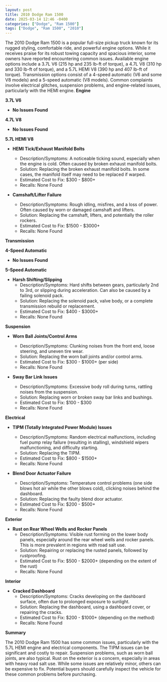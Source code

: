 ```yaml
---
layout: post
title: 2010 Dodge Ram 1500
date: 2025-03-14 12:46 -0400
categories: ["Dodge", "Ram 1500"]
tags: ["Dodge", "Ram 1500", "2010"]
---
```

The 2010 Dodge Ram 1500 is a popular full-size pickup truck known for its rugged styling, comfortable ride, and powerful engine options. While it receives praise for its robust towing capacity and spacious interior, some owners have reported encountering common issues. Available engine options include a 3.7L V6 (215 hp and 235 lb-ft of torque), a 4.7L V8 (310 hp and 330 lb-ft of torque), and a 5.7L HEMI V8 (390 hp and 407 lb-ft of torque). Transmission options consist of a 4-speed automatic (V6 and some V8 models) and a 5-speed automatic (V8 models). Common complaints involve electrical glitches, suspension problems, and engine-related issues, particularly with the HEMI engine.
**Engine**

**3.7L V6**

*   **No Issues Found**

**4.7L V8**

*   **No Issues Found**

**5.7L HEMI V8**

*   **HEMI Tick/Exhaust Manifold Bolts**
    *   Description/Symptoms: A noticeable ticking sound, especially when the engine is cold. Often caused by broken exhaust manifold bolts.
    *   Solution: Replacing the broken exhaust manifold bolts. In some cases, the manifold itself may need to be replaced if warped.
    *   Estimated Cost to Fix: $300 - $800+
    *   Recalls: None Found

*   **Camshaft/Lifter Failure**
    *   Description/Symptoms: Rough idling, misfires, and a loss of power. Often caused by worn or damaged camshaft and lifters.
    *   Solution: Replacing the camshaft, lifters, and potentially the roller rockers.
    *   Estimated Cost to Fix: $1500 - $3000+
    *   Recalls: None Found

**Transmission**

**4-Speed Automatic**

*   **No Issues Found**

**5-Speed Automatic**

*   **Harsh Shifting/Slipping**
    *   Description/Symptoms: Hard shifts between gears, particularly 2nd to 3rd, or slipping during acceleration. Can also be caused by a failing solenoid pack.
    *   Solution: Replacing the solenoid pack, valve body, or a complete transmission rebuild or replacement.
    *   Estimated Cost to Fix: $400 - $3000+
    *   Recalls: None Found

**Suspension**

*   **Worn Ball Joints/Control Arms**
    *   Description/Symptoms: Clunking noises from the front end, loose steering, and uneven tire wear.
    *   Solution: Replacing the worn ball joints and/or control arms.
    *   Estimated Cost to Fix: $300 - $1000+ (per side)
    *   Recalls: None Found

*   **Sway Bar Link Issues**
    *   Description/Symptoms: Excessive body roll during turns, rattling noises from the suspension.
    *   Solution: Replacing worn or broken sway bar links and bushings.
    *   Estimated Cost to Fix: $100 - $300
    *   Recalls: None Found

**Electrical**

*   **TIPM (Totally Integrated Power Module) Issues**
    *   Description/Symptoms: Random electrical malfunctions, including fuel pump relay failure (resulting in stalling), windshield wipers malfunctioning, and difficulty starting.
    *   Solution: Replacing the TIPM.
    *   Estimated Cost to Fix: $800 - $1500+
    *   Recalls: None Found

*   **Blend Door Actuator Failure**
    *   Description/Symptoms: Temperature control problems (one side blows hot air while the other blows cold), clicking noises behind the dashboard.
    *   Solution: Replacing the faulty blend door actuator.
    *   Estimated Cost to Fix: $200 - $500+
    *   Recalls: None Found

**Exterior**

*   **Rust on Rear Wheel Wells and Rocker Panels**
    *   Description/Symptoms: Visible rust forming on the lower body panels, especially around the rear wheel wells and rocker panels. This is more prevalent in regions with road salt use.
    *   Solution: Repairing or replacing the rusted panels, followed by rustproofing.
    *   Estimated Cost to Fix: $500 - $2000+ (depending on the extent of the rust)
    *   Recalls: None Found

**Interior**

*   **Cracked Dashboard**
    *   Description/Symptoms: Cracks developing on the dashboard surface, often due to prolonged exposure to sunlight.
    *   Solution: Replacing the dashboard, using a dashboard cover, or repairing the cracks.
    *   Estimated Cost to Fix: $200 - $1000+ (depending on the method)
    *   Recalls: None Found

**Summary**

The 2010 Dodge Ram 1500 has some common issues, particularly with the 5.7L HEMI engine and electrical components. The TIPM issues can be significant and costly to repair. Suspension problems, such as worn ball joints, are also typical. Rust on the exterior is a concern, especially in areas with heavy road salt use. While some issues are relatively minor, others can be expensive to fix. Potential buyers should carefully inspect the vehicle for these common problems before purchasing.

